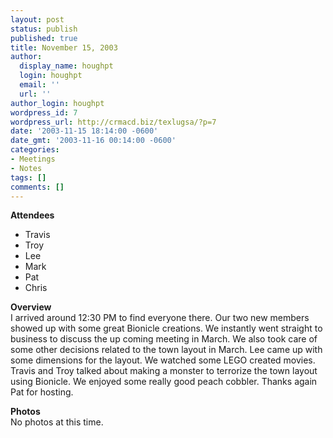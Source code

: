 ```yaml
---
layout: post
status: publish
published: true
title: November 15, 2003
author:
  display_name: houghpt
  login: houghpt
  email: ''
  url: ''
author_login: houghpt
wordpress_id: 7
wordpress_url: http://crmacd.biz/texlugsa/?p=7
date: '2003-11-15 18:14:00 -0600'
date_gmt: '2003-11-16 00:14:00 -0600'
categories:
- Meetings
- Notes
tags: []
comments: []
---
```

<p><strong>Attendees</strong></p>
<ul>
<li>Travis</li>
<li>Troy</li>
<li>Lee</li>
<li>Mark</li>
<li>Pat</li>
<li>Chris</li>
</ul>
<p><strong>Overview</strong><br />
I arrived around 12:30 PM to find everyone there. Our two new members showed up with some great Bionicle creations. We instantly went straight to business to discuss the up coming meeting in March. We also took care of some other decisions related to the town layout in March. Lee came up with some dimensions for the layout. We watched some LEGO created movies. Travis and Troy talked about making a monster to terrorize the town layout using Bionicle. We enjoyed some really good peach cobbler. Thanks again Pat for hosting.</p>
<p><strong>Photos</strong><br />
No photos at this time.</p>
